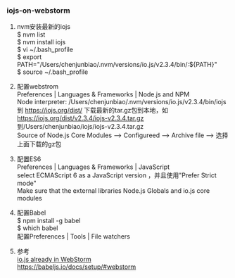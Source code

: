 ### iojs-on-webstorm

1. nvm安装最新的iojs  
    $ nvm list  
    $ nvm install iojs  
    $ vi ~/.bash_profile  
    $ export PATH="/Users/chenjunbiao/.nvm/versions/io.js/v2.3.4/bin/:${PATH}"  
    $ source ~/.bash_profile  
2. 配置webstrom  
    Preferences | Languages & Frameworks | Node.js and NPM  
    Node interpreter: /Users/chenjunbiao/.nvm/versions/io.js/v2.3.4/bin/iojs  
    到 https://iojs.org/dist/ 下载最新的tar.gz包到本地，如 https://iojs.org/dist/v2.3.4/iojs-v2.3.4.tar.gz  
        到/Users/chenjunbiao/iojs/iojs-v2.3.4.tar.gz  
    Source of Node.js Core Modules --> Configureed --> Archive file --> 选择上面下载的gz包  

3. 配置ES6  
    Preferences | Languages & Frameworks | JavaScript  
    select ECMAScript 6 as a JavaScript version ，并且使用"Prefer Strict mode"  
    Make sure that the external libraries Node.js Globals and io.js core modules  
4. 配置Babel  
    $ npm install -g babel  
    $ which babel  
    配置Preferences | Tools | File watchers 
    
4. 参考  
    [io.js already in WebStorm](http://blog.jetbrains.com/webstorm/2015/01/io-js-already-in-webstorm/)  
    https://babeljs.io/docs/setup/#webstorm  

    
